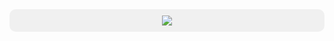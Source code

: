<div align="center" style="background-color: #f0f0f0; padding: 10px; border-radius: 10px;">
  <img src="https://leetcard.jacoblin.cool/vahtyah?ext=heatmap&width=500" />
</div>
<!--
<div align="center" style="background-color: #f0f0f0; padding: 10px; border-radius: 10px;">
  <img src="https://leetcode-badge-showcase.vercel.app/api?username=vahtyah&theme=github-dark" width="500" />
</div>
-->
